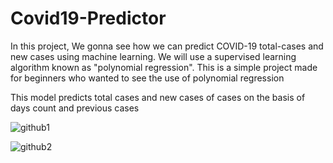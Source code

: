 # Covid19-Predictor
In this project, We gonna see how we can predict COVID-19 total-cases and new cases using machine learning. We will use a supervised learning algorithm known as "polynomial regression". This is a simple project made for beginners who wanted to see the use of polynomial regression

This model predicts total cases and new cases of cases on the basis of days count and previous cases

![github1](https://user-images.githubusercontent.com/63039981/117931222-8bbfef80-b31c-11eb-8733-1d9c3e4d4e21.png)

![github2](https://user-images.githubusercontent.com/63039981/117931226-8cf11c80-b31c-11eb-9895-258475d098f4.png)
